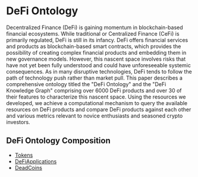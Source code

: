 # DeFi Ontology

Decentralized Finance (DeFi) is gaining momentum in blockchain-based financial ecosystems. While traditional or Centralized Finance (CeFi) is primarily regulated, DeFi is still in its infancy. DeFi offers financial services and products as blockchain-based smart contracts, which provides the possibility of creating complex financial products and embedding them in new governance models. However, this nascent space involves risks that have not yet been fully understood and could have unforeseeable systemic consequences. As in many disruptive technologies, DeFi tends to follow the path of technology push rather than market pull. This paper describes a comprehensive ontology titled the "DeFi Ontology" and the "DeFi Knowledge Graph" comprising over 6000 DeFi products and over 30 of their features to characterize this nascent space. Using the resources we developed, we achieve a computational mechanism to query the available resources on DeFi products and compare DeFi products against each other and various metrics relevant to novice enthusiasts and seasoned crypto investors. 

## DeFi Ontology Composition

* [Tokens](ontologies/Tokens.owl)
* [DeFiApplications](ontologies/DeFiApplications.owl)
* [DeadCoins](ontologies/DeadCoins.owl)